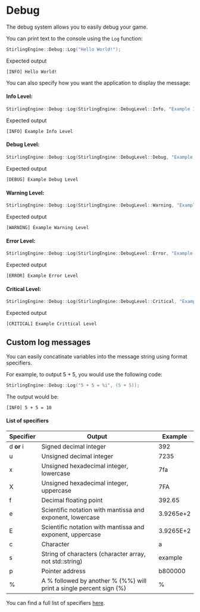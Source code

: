 # Debug
The debug system allows you to easily debug your game.

You can print text to the console using the `Log` function:

```cpp
StirlingEngine::Debug::Log("Hello World!");
```

Expected output
```
[INFO] Hello World!
```

You can also specify how you want the application to display the message:

#### Info Level:

```cpp
StirlingEngine::Debug::Log(StirlingEngine::DebugLevel::Info, "Example Info Level");
```

Expected output
```
[INFO] Example Info Level
```

#### Debug Level:

```cpp
StirlingEngine::Debug::Log(StirlingEngine::DebugLevel::Debug, "Example Debug Level");
```

Expected output
```
[DEBUG] Example Debug Level
```

#### Warning Level:

```cpp
StirlingEngine::Debug::Log(StirlingEngine::DebugLevel::Warning, "Example Warning Level");
```

Expected output
```
[WARNING] Example Warning Level
```

#### Error Level:

```cpp
StirlingEngine::Debug::Log(StirlingEngine::DebugLevel::Error, "Example Error Level");
```

Expected output
```
[ERROR] Example Error Level
```

#### Critical Level:

```cpp
StirlingEngine::Debug::Log(StirlingEngine::DebugLevel::Critical, "Example Critical Level");
```

Expected output
```
[CRITICAL] Example Crittical Level
```

## Custom log messages

You can easily concatinate variables into the message string using format specifiers.

For example, to output 5 + 5, you would use the following code:

```cpp
StirlingEngine::Debug::Log("5 + 5 = %i", (5 + 5));
```

The output would be:
```
[INFO] 5 + 5 = 10
```

#### List of specifiers

| Specifier | Output | Example |
| --------- | ------ | ------- |
| d **or** i | Signed decimal integer | 392 |
| u | Unsigned decimal integer | 7235 |
| x | Unsigned hexadecimal integer, lowercase | 7fa |
| X | Unsigned hexadecimal integer, uppercase | 7FA |
| f | Decimal floating point | 392.65 |
| e | Scientific notation with mantissa and exponent, lowercase | 3.9265e+2 |
| E | Scientific notation with mantissa and exponent, uppercase | 3.9265E+2 |
| c | Character | a |
| s | String of characters (character array, not std::string) | example |
| p | Pointer address | b800000 |
| % | A % followed by another % (%%) will print a single percent sign (%) | % | 

You can find a full list of specifiers [here](https://cplusplus.com/reference/cstdio/printf/).